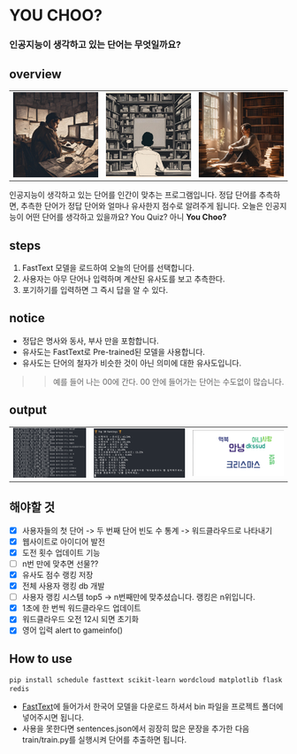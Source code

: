 # YOU CHOO?
### 인공지능이 생각하고 있는 단어는 무엇일까요?

## overview

<table>
  <tr>
    <td><img src="assets/imgs/1.png" width="200"></td>
    <td><img src="assets/imgs/2.png" width="200"></td>
    <td><img src="assets/imgs/3.png" width="200"></td>
  </tr>
</table>

인공지능이 생각하고 있는 단어를 인간이 맞추는 프로그램입니다. 정답 단어를 추측하면, 추측한 단어가 정답 단어와 얼마나 유사한지 점수로 알려주게 됩니다. 오늘은 인공지능이 어떤 단어를 생각하고 있을까요? You Quiz? 아니 **You Choo?**

## steps
1. FastText 모델을 로드하여 오늘의 단어를 선택합니다.
2. 사용자는 아무 단어나 입력하며 계산된 유사도를 보고 추측한다.
3. 포기하기를 입력하면 그 즉시 답을 알 수 있다.

## notice

- 정답은 명사와 동사, 부사 만을 포함합니다.
- 유사도는 FastText로 Pre-trained된 모델을 사용합니다.
- 유사도는 단어의 철자가 비슷한 것이 아닌 의미에 대한 유사도입니다.
>> 예를 들어 나는 00에 간다. 00 안에 들어가는 단어는 수도없이 많습니다.

## output
<table>
  <tr>
    <td><img src="assets/imgs/output3.png" width="200"></td>
    <td><img src="assets/imgs/output2.png" width="250"></td>
    <td><img src="assets/imgs/output1.png" width="250"></td>
  </tr>
</table>

## 해야할 것
- [x] 사용자들의 첫 단어 -> 두 번째 단어 빈도 수 통계 -> 워드클라우드로 나타내기
- [x] 웹사이트로 아이디어 발전
- [x] 도전 횟수 업데이트 기능
- [ ] n번 만에 맞추면 선물?? 
- [x] 유사도 점수 랭킹 저장
- [x] 전체 사용자 랭킹 db 개발
- [ ] 사용자 랭킹 시스템 top5 -> n번째만에 맞추셨습니다. 랭킹은 n위입니다.
- [x] 1초에 한 번씩 워드클라우드 업데이트
- [x] 워드클라우드 오전 12시 되면 초기화
- [x] 영어 입력 alert to gameinfo()

## How to use

~~~
pip install schedule fasttext scikit-learn wordcloud matplotlib flask redis
~~~
- [FastText](https://fasttext.cc)에 들어가서 한국어 모델을 다운로드 하셔서 bin 파일을 프로젝트 폴더에 넣어주시면 됩니다.
- 사용을 못한다면 sentences.json에서 굉장히 많은 문장을 추가한 다음 train/train.py를 실행시켜 단어를 추출하면 됩니다.